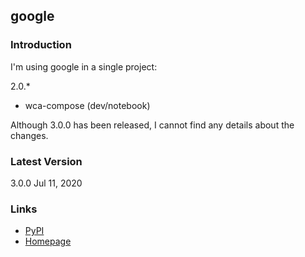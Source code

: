 ## google

### Introduction

I'm using google in a single project:

2.0.*

- wca-compose (dev/notebook)

Although 3.0.0 has been released, I cannot find any details about the changes.



### Latest Version

3.0.0 Jul 11, 2020



### Links

- [PyPI](https://pypi.org/project/google/)
- [Homepage](https://breakingcode.wordpress.com/)

